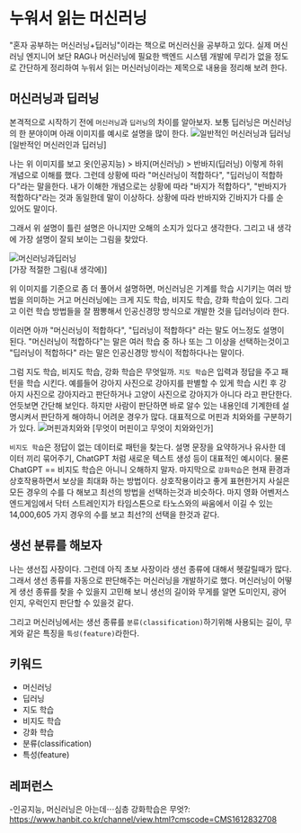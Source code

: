 # 누워서 읽는 머신러닝

"혼자 공부하는 머신러닝+딥러닝"이라는 책으로 머신러신을 공부하고 있다.
실제 머신러닝 엔지니어 보단 RAG나 머신러닝에 필요한 백엔드 시스템 개발에 무리가 없을 정도로 간단하게 정리하여 누워서 읽는 머신러닝이라는 제목으로 내용을 정리해 보려 한다.

## 머신러닝과 딥러닝

본격적으로 시작하기 전에 `머신러닝`과 `딥러닝`의 차이를 알아보자. 보통 딥러닝은 머신러닝의 한 분야이며 아래 이미지를 예시로 설명을 많이 한다.
![일반적인 머신러닝과 딥러닝](https://hongong.hanbit.co.kr/wp-content/uploads/2021/08/03-%EC%9D%B8%EA%B3%B5%EC%A7%80%EB%8A%A5-%EB%A8%B8%EC%8B%A0%EB%9F%AC%EB%8B%9D-%EB%94%A5%EB%9F%AC%EB%8B%9D.png)  
[일반적인 머신러인과 딥러닝]

나는 위 이미지를 보고 옷(인공지능) > 바지(머신러닝) > 반바지(딥러닝) 이렇게 하위 개념으로 이해를 했다. 그런데 상황에 따라 "머신러닝이 적합하다", "딥러닝이 적합하다"라는 말을한다. 내가 이해한 개념으로는 상황에 따라 "바지가 적합하다", "반바지가 적합하다"라는 것과 동일한데 말이 이상하다. 상황에 따라 반바지와 긴바지가 다를 순 있어도 말이다.

그래서 위 설명이 틀린 설명은 아니지만 오해의 소지가 있다고 생각한다. 그리고 내 생각에 가장 설명이 잘되 보이는 그림을 찾았다.

![머신러닝과딥러닝](https://www.hanbit.co.kr/data/editor/20211108095913_zswcuncr.jpg)  
[가장 적절한 그림(내 생각에)]

위 이미지를 기준으로 좀 더 풀어서 설명하면, 머신러닝은 기계를 학습 시기키는 여러 방법을 의미하는 거고 머신러닝에는 크게 지도 학습, 비지도 학습, 강화 학습이 있다. 그리고 이런 학습 방법들을 잘 짬뽕해서 인공신경망 방식으로 개발한 것을 딥러닝이라 한다.

이러면 아까 "머신러닝이 적합하다", "딥러닝이 적합하다" 라는 말도 어느정도 설명이 된다. "머신러닝이 적합하다"는 말은 여러 학습 중 하나 또는 그 이상을 선택하는것이고 "딥러닝이 적합하다" 라는 말은 인공신경망 방식이 적합하다나는 말이다.

그럼 지도 학습, 비지도 학습, 강화 학습은 무엇일까. `지도 학습`은 입력과 정답을 주고 패턴을 학습 시킨다. 예를들어 강아지 사진으로 강아지를 판별할 수 있게 학습 시킨 후 강아지 사진으로 강아지라고 판단하거나 고양이 사진으로 강아지가 아니다 라고 판단한다. 언듯보면 간단해 보인다. 하지만 사람이 판단하면 바로 알수 있는 내용인데 기계한테 설명시켜서 판단하게 해야하니 어려운 경우가 많다. 대표적으로 머핀과 치와와를 구분하기가 있다.
![머핀과치와와](https://newsimg.hankookilbo.com/2016/03/15/201603151461052829_2.jpg)
[무엇이 머핀이고 무엇이 치와와인가]

`비지도 학습`은 정답이 없는 데이터로 패턴을 찾는다. 설명 문장을 요약하거나 유사한 데이터 끼리 묶어주기, ChatGPT 처럼 새로운 텍스트 생성 등이 대표적인 예시이다. 물론 ChatGPT == 비지도 학습은 아니니 오해하지 말자. 마지막으로 `강화학습`은 현재 환경과 상호작용하면서 보상을 최대화 하는 방법이다. 상호작용이라고 좋게 표현한거지 사실은 모든 경우의 수를 다 해보고 최선의 방법을 선택하는것과 비슷하다. 마지 영화 어벤저스 엔드게임에서 닥터 스트레인지가 타임스톤으로 타노스와의 싸움에서 이길 수 있는 14,000,605 가지 경우의 수를 보고 최선?의 선택을 한것과 같다.

## 생선 분류를 해보자

나는 생선집 사장이다. 그런데 아직 초보 사장이라 생선 종류에 대해서 헷갈릴때가 많다. 그래서 생선 종류를 자동으로 판단해주는 머신러닝을 개발하기로 했다. 머신러닝이 어떻게 생선 종류를 찾을 수 있을지 고민해 보니 생선의 길이와 무게를 알면 도미인지, 광어인지, 우럭인지 판단할 수 있을것 같다.

그리고 머신러닝에서는 생선 종류를 `분류(classification)`하기위해 사용되는 길이, 무게와 같은 특징을 `특성(feature)`라한다.

## 키워드

- 머신러닝
- 딥러닝
- 지도 학습
- 비지도 학습
- 강화 학습
- 분류(classification)
- 특성(feature)

## 레퍼런스

-인공지능, 머신러닝은 아는데⋯심층 강화학습은 무엇?:  <https://www.hanbit.co.kr/channel/view.html?cmscode=CMS1612832708>
